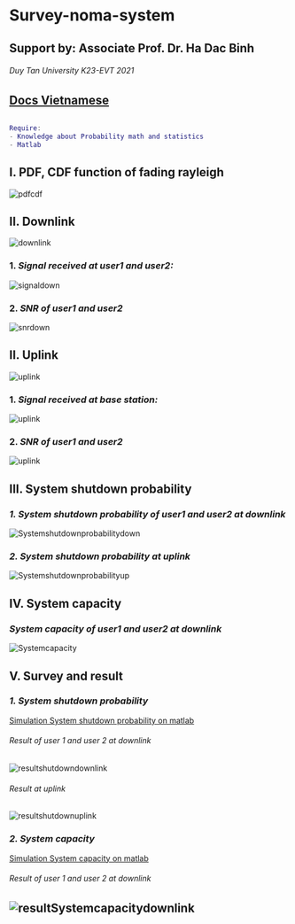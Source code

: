 # Survey-noma-system

## Support by: Associate Prof. Dr. Ha Dac Binh
###### Duy Tan University K23-EVT 2021

[Docs Vietnamese](https://github.com/truong2307/Survey-noma-system/blob/main/Docs/ReportFinal.pdf)
-----------------------------------------------
```matlab

Require: 
- Knowledge about Probability math and statistics 
- Matlab
```

## I. PDF, CDF function of fading rayleigh
![pdfcdf](https://github.com/truong2307/Survey-noma-system/blob/main/Image/pdfcdffuntion.png)

## II. Downlink
![downlink](https://github.com/truong2307/Survey-noma-system/blob/main/Image/nomadownlink.png)
### 1. ***Signal received at user1 and user2:***
![signaldown](https://github.com/truong2307/Survey-noma-system/blob/main/Image/signaldown.png)
### 2. ***SNR of user1 and user2***
![snrdown](https://github.com/truong2307/Survey-noma-system/blob/main/Image/snrdownlink.png)

## II. Uplink
![uplink](https://github.com/truong2307/Survey-noma-system/blob/main/Image/uplinknoma.png)
### 1. ***Signal received at base station:***
![uplink](https://github.com/truong2307/Survey-noma-system/blob/main/Image/signalatbs.png)
### 2. ***SNR of user1 and user2***
![uplink](https://github.com/truong2307/Survey-noma-system/blob/main/Image/snruplink.png)

## III. System shutdown probability
### ***1. System shutdown probability of user1 and user2 at downlink***
![Systemshutdownprobabilitydown](https://github.com/truong2307/Survey-noma-system/blob/main/Image/System%20shutdown%20probabilitydownlink.png)
### ***2. System shutdown probability at uplink***
![Systemshutdownprobabilityup](https://github.com/truong2307/Survey-noma-system/blob/main/Image/System%20shutdown%20probabilityuplink.png)

## IV. System capacity
### ***System capacity of user1 and user2 at downlink***
![Systemcapacity](https://github.com/truong2307/Survey-noma-system/blob/main/Image/System%20capacity.png)

## V. Survey and result
### ***1. System shutdown probability***
[Simulation System shutdown probability on matlab](https://github.com/truong2307/Survey-noma-system/tree/main/System%20shutdown%20probability)
###### Result of user 1 and user 2 at downlink
![resultshutdowndownlink](https://github.com/truong2307/Survey-noma-system/blob/main/Image/downlinkresultsystemshutdown.png)
###### Result at uplink
![resultshutdownuplink](https://github.com/truong2307/Survey-noma-system/blob/main/Image/uplinkresultsystemshutdown.png)

### ***2. System capacity***
[Simulation System capacity on matlab](https://github.com/truong2307/Survey-noma-system/tree/main/System%20capacity)
###### Result of user 1 and user 2 at downlink
![resultSystemcapacitydownlink](https://github.com/truong2307/Survey-noma-system/blob/main/Image/resultSystemcapacity.png)
--------------------------------





